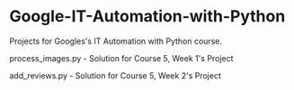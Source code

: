 # Google-IT-Automation-with-Python
Projects for Googles's IT Automation with Python course.

process_images.py - Solution for Course 5, Week 1's Project

add_reviews.py - Solution for Course 5, Week 2's Project
